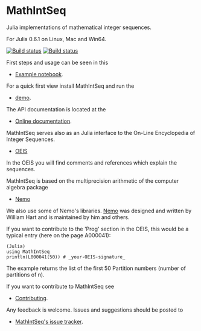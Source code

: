 # MathIntSeq

Julia implementations of mathematical integer sequences.

For Julia 0.6.1 on Linux, Mac and Win64.

[![Build status](https://travis-ci.org/PeterLuschny/MathIntSeq.svg?branch=master)](https://travis-ci.org/PeterLuschny/MathIntSeq) [![Build status](https://ci.appveyor.com/api/projects/status/d60u86n44fc43awi?svg=true)](https://ci.appveyor.com/project/PeterLuschny/mathintseq)


First steps and usage can be seen in this

- [Example notebook](http://olms.onl/julia/MathIntSeq/nbs/SeqNotebook.html).

For a quick first view install MathIntSeq and run the

- [demo](https://github.com/OpenLibMathSeq/MathIntSeq/blob/master/src/demo.jl).

The API documentation is located at the

- [Online documentation](http://olms.onl/julia/MathIntSeq).

MathIntSeq serves also as an Julia interface to the On-Line Encyclopedia of
Integer Sequences.

- [OEIS](http://oeis.org/)

In the OEIS you will find comments and references which explain the sequences.

MathIntSeq is based on the multiprecision arithmetic of the computer algebra package

- [Nemo](http://nemocas.github.io/Nemo.jl/latest/)

We also use some of Nemo's libraries. [Nemo](http://nemocas.org/) was designed and written by William Hart and is maintained by him and others.

If you want to contribute to the 'Prog' section in the OEIS, this would be a
typical entry (here on the page A000041):

    (Julia)
    using MathIntSeq
    println(L000041(50)) # _your-OEIS-signature_

The example returns the list of the first 50 Partition numbers (number of
partitions of n).    

If you want to contribute to MathIntSeq see

- [Contributing](https://github.com/OpenLibMathSeq/MathIntSeq/blob/master/CONTRIBUTING.md).                

Any feedback is welcome. Issues and suggestions should be posted to

-  [MathIntSeq's issue tracker](https://github.com/OpenLibMathSeq/MathIntSeq/issues).
